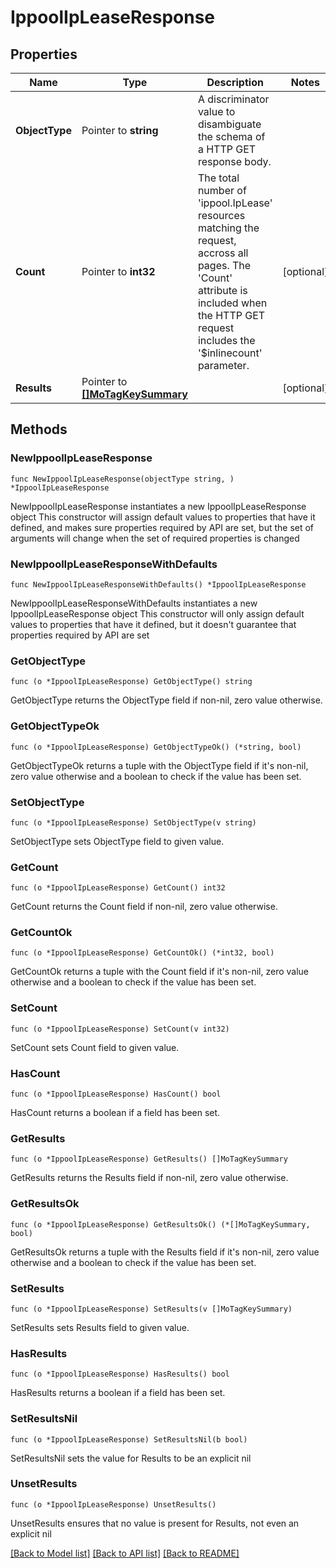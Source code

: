 # IppoolIpLeaseResponse

## Properties

Name | Type | Description | Notes
------------ | ------------- | ------------- | -------------
**ObjectType** | Pointer to **string** | A discriminator value to disambiguate the schema of a HTTP GET response body. | 
**Count** | Pointer to **int32** | The total number of &#39;ippool.IpLease&#39; resources matching the request, accross all pages. The &#39;Count&#39; attribute is included when the HTTP GET request includes the &#39;$inlinecount&#39; parameter. | [optional] 
**Results** | Pointer to [**[]MoTagKeySummary**](mo.TagKeySummary.md) |  | [optional] 

## Methods

### NewIppoolIpLeaseResponse

`func NewIppoolIpLeaseResponse(objectType string, ) *IppoolIpLeaseResponse`

NewIppoolIpLeaseResponse instantiates a new IppoolIpLeaseResponse object
This constructor will assign default values to properties that have it defined,
and makes sure properties required by API are set, but the set of arguments
will change when the set of required properties is changed

### NewIppoolIpLeaseResponseWithDefaults

`func NewIppoolIpLeaseResponseWithDefaults() *IppoolIpLeaseResponse`

NewIppoolIpLeaseResponseWithDefaults instantiates a new IppoolIpLeaseResponse object
This constructor will only assign default values to properties that have it defined,
but it doesn't guarantee that properties required by API are set

### GetObjectType

`func (o *IppoolIpLeaseResponse) GetObjectType() string`

GetObjectType returns the ObjectType field if non-nil, zero value otherwise.

### GetObjectTypeOk

`func (o *IppoolIpLeaseResponse) GetObjectTypeOk() (*string, bool)`

GetObjectTypeOk returns a tuple with the ObjectType field if it's non-nil, zero value otherwise
and a boolean to check if the value has been set.

### SetObjectType

`func (o *IppoolIpLeaseResponse) SetObjectType(v string)`

SetObjectType sets ObjectType field to given value.


### GetCount

`func (o *IppoolIpLeaseResponse) GetCount() int32`

GetCount returns the Count field if non-nil, zero value otherwise.

### GetCountOk

`func (o *IppoolIpLeaseResponse) GetCountOk() (*int32, bool)`

GetCountOk returns a tuple with the Count field if it's non-nil, zero value otherwise
and a boolean to check if the value has been set.

### SetCount

`func (o *IppoolIpLeaseResponse) SetCount(v int32)`

SetCount sets Count field to given value.

### HasCount

`func (o *IppoolIpLeaseResponse) HasCount() bool`

HasCount returns a boolean if a field has been set.

### GetResults

`func (o *IppoolIpLeaseResponse) GetResults() []MoTagKeySummary`

GetResults returns the Results field if non-nil, zero value otherwise.

### GetResultsOk

`func (o *IppoolIpLeaseResponse) GetResultsOk() (*[]MoTagKeySummary, bool)`

GetResultsOk returns a tuple with the Results field if it's non-nil, zero value otherwise
and a boolean to check if the value has been set.

### SetResults

`func (o *IppoolIpLeaseResponse) SetResults(v []MoTagKeySummary)`

SetResults sets Results field to given value.

### HasResults

`func (o *IppoolIpLeaseResponse) HasResults() bool`

HasResults returns a boolean if a field has been set.

### SetResultsNil

`func (o *IppoolIpLeaseResponse) SetResultsNil(b bool)`

 SetResultsNil sets the value for Results to be an explicit nil

### UnsetResults
`func (o *IppoolIpLeaseResponse) UnsetResults()`

UnsetResults ensures that no value is present for Results, not even an explicit nil

[[Back to Model list]](../README.md#documentation-for-models) [[Back to API list]](../README.md#documentation-for-api-endpoints) [[Back to README]](../README.md)


